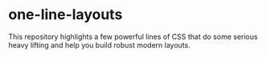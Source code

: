 # one-line-layouts
This repository highlights a few powerful lines of CSS that do some serious heavy lifting and help you build robust modern layouts.
